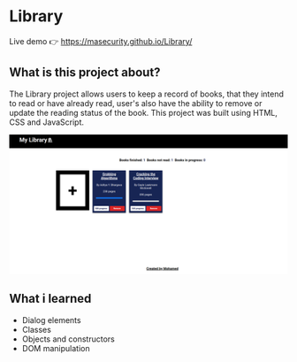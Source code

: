 # Library
Live demo &#128073; https://masecurity.github.io/Library/
## What is this project about?
The Library project allows users to keep a record of books, that they intend to read or have already read, user's also have the ability to remove or update the
reading status of the book. This project was built using HTML, CSS and JavaScript.

<img src="./images/LibraryImg.png" width="700px" height="auto">

## What i learned
- Dialog elements
- Classes
- Objects and constructors
- DOM manipulation
